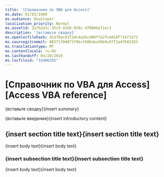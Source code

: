 ```yaml
---
title: '[Справочник по VBA для Access]'
ms.date: 01/01/1900
ms.audience: Developer
localization_priority: Normal
ms.assetid: 2a7b2d1c-35c5-41b0-920c-d78606e71ec1
description: '{вставьте сводку}'
ms.openlocfilehash: d1d70acd372dc4a26cd09ffe2fce018f71bf1572
ms.sourcegitcommit: 8657170d071f9bcf680aba50b9c07f2a4fb82283
ms.translationtype: MT
ms.contentlocale: ru-RU
ms.lasthandoff: 04/28/2019
ms.locfileid: "33406355"
---
```

# <a name="access-vba-reference"></a><span data-ttu-id="18785-103">[Справочник по VBA для Access]</span><span class="sxs-lookup"><span data-stu-id="18785-103">[Access VBA reference]</span></span>

<span data-ttu-id="18785-104">{вставьте сводку}</span><span class="sxs-lookup"><span data-stu-id="18785-104">{insert summary}</span></span>
  
<span data-ttu-id="18785-105">{вставьте введение}</span><span class="sxs-lookup"><span data-stu-id="18785-105">{insert introductory content}</span></span>
  
## <a name="insert-section-title-text"></a><span data-ttu-id="18785-106">{insert section title text}</span><span class="sxs-lookup"><span data-stu-id="18785-106">{insert section title text}</span></span>

<span data-ttu-id="18785-107">{insert body text}</span><span class="sxs-lookup"><span data-stu-id="18785-107">{insert body text}</span></span>
  
### <a name="insert-subsection-title-text"></a><span data-ttu-id="18785-108">{insert subsection title text}</span><span class="sxs-lookup"><span data-stu-id="18785-108">{insert subsection title text}</span></span>

<span data-ttu-id="18785-109">{insert body text}</span><span class="sxs-lookup"><span data-stu-id="18785-109">{insert body text}</span></span>
  

